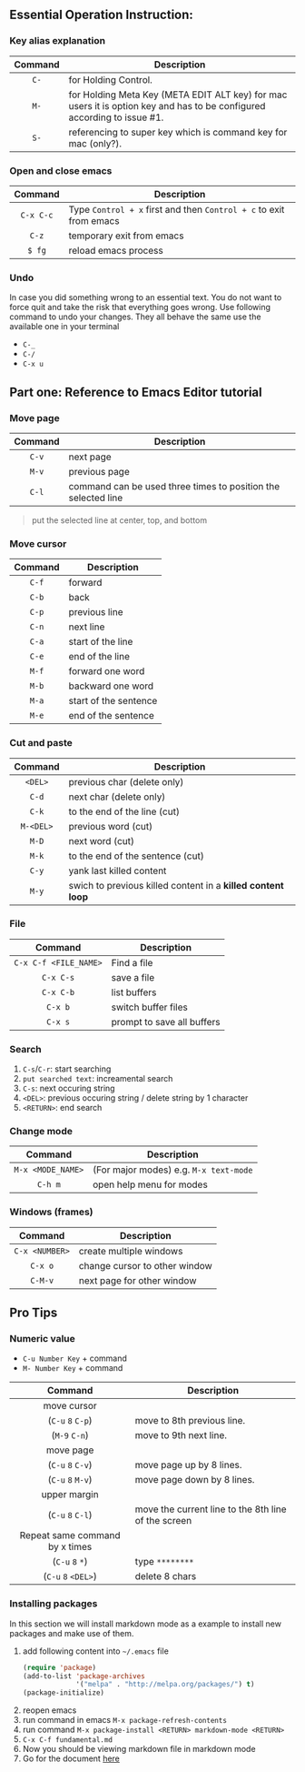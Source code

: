 ## Essential Operation Instruction:

### Key alias explanation

| Command | Description |
| :---: | --- |
| `C-` | for Holding Control. |
| `M-` | for Holding Meta Key (META EDIT ALT key) for mac users it is option key and has to be configured according to issue #1. |
| `S-` | referencing to super key which is command key for mac (only?). |

### Open and close emacs

| Command | Description |
| :---: | --- |
| `C-x C-c` | Type `Control + x` first and then `Control + c` to exit from emacs |
| `C-z` | temporary exit from emacs |
| `$ fg` | reload emacs process |


### Undo

In case you did something wrong to an essential text. You do not want to force quit and take the risk that everything goes wrong.
Use following command to undo your changes.
They all behave the same use the available one in your terminal

- `C-_`
- `C-/`
- `C-x u`

## Part one: Reference to Emacs Editor tutorial

### Move page

| Command | Description |
| :---: | --- |
| `C-v` | next page |
| `M-v` | previous page |
| `C-l` | command can be used three times to position the selected line |
  > put the selected line at center, top, and bottom

### Move cursor

| Command | Description |
| :---: | --- |
| `C-f` | forward |
| `C-b` | back |
| `C-p` | previous line |
| `C-n` | next line |
| `C-a` | start of the line |
| `C-e` | end of the line |
| `M-f` | forward one word |
| `M-b` | backward one word |
| `M-a` | start of the sentence |
| `M-e` | end of the sentence |

### Cut and paste

| Command | Description |
| :---: | --- |
| `<DEL>` | previous char (delete only) |
| `C-d` | next char (delete only) |
| `C-k` | to the end of the line (cut) |
| `M-<DEL>` | previous word (cut) |
| `M-D` | next word (cut) |
| `M-k` | to the end of the sentence (cut) |
| `C-y` | yank last killed content |
| `M-y` | swich to previous killed content in a **killed content loop** |

### File

| Command | Description |
| :---: | --- |
| `C-x C-f <FILE_NAME>` | Find a file |
| `C-x C-s` | save a file |
| `C-x C-b` | list buffers |
| `C-x b` | switch buffer files |
| `C-x s` | prompt to save all buffers |

### Search

1. `C-s`/`C-r`: start searching
2. `put searched text`: increamental search
3. `C-s`: next occuring string
4. `<DEL>`: previous occuring string / delete string by 1 character
5. `<RETURN>`: end search

### Change mode

| Command | Description |
| :---: | --- |
| `M-x <MODE_NAME>` | (For major modes) e.g. `M-x text-mode` |
| `C-h m` | open help menu for modes |

### Windows (frames)

| Command | Description |
| :---: | --- |
| `C-x <NUMBER>` | create multiple windows |
| `C-x o` | change cursor to other window |
| `C-M-v` | next page for other window |

## Pro Tips

### Numeric value

- `C-u Number Key` + command
- `M- Number Key` + command

| Command | Description |
| :---: | --- |
|  move cursor | |
| (`C-u` `8` `C-p`) | move to 8th previous line. <Recommended> |
| (`M-9` `C-n`) | move to 9th next line. |
|  move page |
| (`C-u` `8` `C-v`) | move page up by 8 lines. |
| (`C-u` `8` `M-v`) | move page down by 8 lines. |
|  upper margin |
| (`C-u` `8` `C-l`) | move the current line to the 8th line of the screen |
|  Repeat same command by x times |  |
| (`C-u` `8` `*`) | type `********` |
| (`C-u` `8` `<DEL>`) | delete 8 chars |

### Installing packages

In this section we will install markdown mode as a example to install new packages and make use of them.

1. add following content into `~/.emacs` file
   ```lisp
   (require 'package)
   (add-to-list 'package-archives
                '("melpa" . "http://melpa.org/packages/") t)
   (package-initialize)
   ```
2. reopen emacs
3. run command in emacs `M-x package-refresh-contents`
4. run command `M-x package-install <RETURN> markdown-mode <RETURN>`
5. `C-x C-f fundamental.md`
6. Now you should be viewing markdown file in markdown mode
7. Go for the document [here](https://github.com/jrblevin/markdown-mode)
